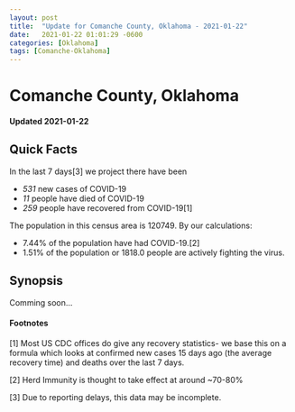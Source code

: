```yaml
---
layout: post
title:  "Update for Comanche County, Oklahoma - 2021-01-22"
date:   2021-01-22 01:01:29 -0600
categories: [Oklahoma]
tags: [Comanche-Oklahoma]
---
```


# Comanche County, Oklahoma
#### Updated 2021-01-22

## Quick Facts

In the last 7 days[3] we project there have been
- *531* new cases of COVID-19
- *11* people have died of COVID-19
- *259* people have recovered from COVID-19[1]

The population in this census area is 120749. By our calculations:
- 7.44% of the population have had COVID-19.[2]
- 1.51% of the population or 1818.0 people are actively fighting the virus.

## Synopsis

Comming soon...


#### Footnotes

[1] Most US CDC offices do give any recovery statistics- we base this on a formula which looks at confirmed new cases
15 days ago (the average recovery time) and deaths over the last 7 days.

[2] Herd Immunity is thought to take effect at around ~70-80%

[3] Due to reporting delays, this data may be incomplete.
 
    